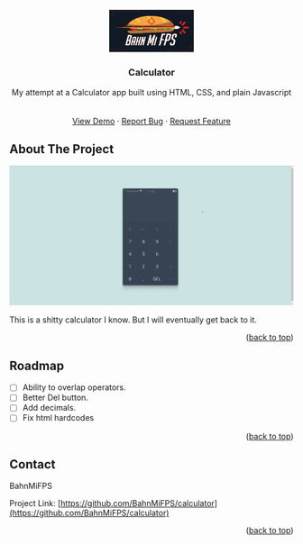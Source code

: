 <!-- PROJECT LOGO -->
<br />
<div align="center">
  <a href="https://github.com/BahnMiFPS/">
    <img src="images/logo.png" alt="Logo" width="150">
  </a>

  <h3 align="center">Calculator</h3>

  <p align="center">
    My attempt at a Calculator app built using HTML, CSS, and plain Javascript
    <br />
    <br />
    <br />
    <a href="https://bahnmifps-calculator.netlify.app/">View Demo</a>
    ·
    <a href="https://github.com/BahnMiFPS/calculator/issues">Report Bug</a>
    ·
    <a href="https://github.com/BahnMiFPS/calculator/issues">Request Feature</a>
  </p>
</div>

<!-- ABOUT THE PROJECT -->

## About The Project

[![Product Name Screen Shot][product-screenshot]](https://bahnmifps-calculator.netlify.app/)

This is a shitty calculator I know. But I will eventually get back to it.

<p align="right">(<a href="#readme-top">back to top</a>)</p>

<!-- ROADMAP -->

## Roadmap

- [ ] Ability to overlap operators.
- [ ] Better Del button.
- [ ] Add decimals.
- [ ] Fix html hardcodes

<p align="right">(<a href="#readme-top">back to top</a>)</p>

<!-- CONTACT -->

## Contact

BahnMiFPS

Project Link: [https://github.com/BahnMiFPS/calculator](https://github.com/BahnMiFPS/calculator)

<p align="right">(<a href="#readme-top">back to top</a>)</p>

<!-- MARKDOWN LINKS & IMAGES -->

[product-screenshot]: images/screenshot.png

